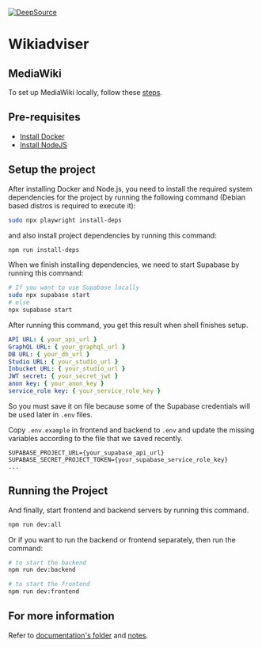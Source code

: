 [![DeepSource](https://app.deepsource.com/gh/ankaboot-source/wikiadviser.svg/?label=code+coverage&show_trend=true&token=ZTDAa-DQcTJvNvMiXJlquOHn)](https://app.deepsource.com/gh/ankaboot-source/wikiadviser/)

# Wikiadviser

## MediaWiki

To set up MediaWiki locally, follow these [steps](/mediawiki-setup/MEDIAWIKI_SETUP.md).

## Pre-requisites

- [Install Docker](https://docs.docker.com/engine/install)
- [Install NodeJS](https://nodejs.org)

## Setup the project

After installing Docker and Node.js, you need to install the required system dependencies for the project by running the following command (Debian based distros is required to execute it):

```sh
sudo npx playwright install-deps
```

and also install project dependencies by running this command:

```sh
npm run install-deps
```

When we finish installing dependencies, we need to start Supabase by running this command:

```sh
# If you want to use Supabase locally
sudo npx supabase start
# else
npx supabase start
```

After running this command, you get this result when shell finishes setup.

```yml
API URL: { your_api_url }
GraphQL URL: { your_graphql_url }
DB URL: { your_db_url }
Studio URL: { your_studio_url }
Inbucket URL: { your_studio_url }
JWT secret: { your_secret_jwt }
anon key: { your_anon_key }
service_role key: { your_service_role_key }
```

So you must save it on file because some of the Supabase credentials will be used later in `.env` files.

Copy `.env.example` in frontend and backend to `.env` and update the missing variables according to the file that we saved recently.

```env
SUPABASE_PROJECT_URL={your_supabase_api_url}
SUPABASE_SECRET_PROJECT_TOKEN={your_supabase_service_role_key}
...
```

## Running the Project

And finally, start frontend and backend servers by running this command.

```sh
npm run dev:all
```

Or if you want to run the backend or frontend separately, then run the command:

```sh
# to start the backend
npm run dev:backend

# to start the frontend
npm run dev:frontend
```

## For more information

Refer to [documentation's folder](./docs/) and [notes](./docs/NOTES.md).
